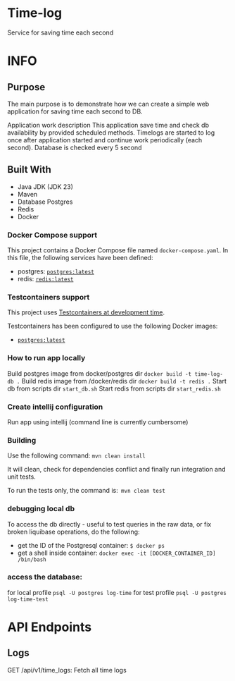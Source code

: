 # Time-log

Service for saving time each second

# INFO
## Purpose
The main purpose is to demonstrate how we can create a simple web application for saving time each second to DB.

Application work description
This application save time and check db availability  by provided scheduled methods. 
Timelogs are started to log once after application started and continue work periodically (each second). 
Database is checked every 5 second

## Built With
* Java JDK (JDK 23)
* Maven
* Database Postgres
* Redis
* Docker

### Docker Compose support

This project contains a Docker Compose file named `docker-compose.yaml`.
In this file, the following services have been defined:

* postgres: [`postgres:latest`](https://hub.docker.com/_/postgres)
* redis: [`redis:latest`](https://hub.docker.com/_/redis)

### Testcontainers support

This project
uses [Testcontainers at development time](https://docs.spring.io/spring-boot/3.4.1/reference/features/dev-services.html#features.dev-services.testcontainers).

Testcontainers has been configured to use the following Docker images:

* [`postgres:latest`](https://hub.docker.com/_/postgres)

### How to run app locally

Build postgres image from docker/postgres dir `docker build -t time-log-db .`
Build redis image from /docker/redis dir `docker build -t redis .`
Start db from scripts dir `start_db.sh`
Start redis from scripts dir `start_redis.sh`

### Create intellij configuration
Run app using intellij (command line is currently cumbersome)

### Building
Use the following command: `mvn clean install`

It will clean, check for dependencies conflict and finally run integration and unit tests.

To run the tests only, the command is:` mvn clean test`

### debugging local db
To access the db directly - useful to test queries in the raw data, or fix broken liquibase operations, do the
following:

* get the ID of the Postgresql container: `$ docker ps`
* get a shell inside container: `docker exec -it [DOCKER_CONTAINER_ID] /bin/bash`

### access the database:
for local profile `psql -U postgres log-time`
for test profile `psql -U postgres log-time-test`

# API Endpoints

## Logs
GET /api/v1/time_logs: Fetch all time logs